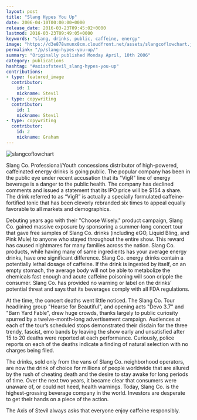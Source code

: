 ```yaml
---
layout: post
title: "Slang Hypes You Up"
date: 2006-04-10T00:00:00+0000
release_date: 2016-03-23T09:45:02+0000
lastmod: 2016-03-23T09:49:05+0000
keywords: "slang, drinks, public, caffeine, energy"
image: "https://d3e878vmunx8cm.cloudfront.net/assets/slangcoflowchart.jpg"
permalink: "/p/slang-hypes-you-up/"
summary: "Originally published Monday April, 10th 2006"
category: publications
hashtag: "#axisofstevil_slang-hypes-you-up"
contributions:
- type: featured_image
  contributor:
    id: 1
    nickname: Stevil
- type: copywriting
  contributor:
    id: 1
    nickname: Stevil
- type: copywriting
  contributor:
    id: 2
    nickname: Graham
---
```


[id_1]: https://d3e878vmunx8cm.cloudfront.net/assets/slangcoflowchart.jpg "slangcoflowchart"
![slangcoflowchart][id_1]

Slang Co. Professional/Youth concessions distributor of high-powered, caffeinated energy drinks is going public. The popular company has been in the public eye under recent accusation that its "VigR" line of energy beverage is a danger to the public health. The company has declined comments and issued a statement that its IPO price will be $154 a share.  The drink referred to as “VigR” is actually a specially formulated caffeine-fortified tonic that has been cleverly rebranded six times to appeal equally favorable to all markets and demographics.

Debuting years ago with their "Choose Wisely." product campaign, Slang Co. gained massive exposure by sponsoring a summer-long concert tour that gave free samples of Slang Co. drinks (including eGO, Liquid Bling, and Pink Mule) to anyone who stayed throughout the entire show. This reward has caused nightmares for many families across the nation. Slang Co. products, while having many of same ingredients has your average energy drinks, have one significant difference. Slang Co. energy drinks contain a potentially lethal dosage of caffeine. If the drink is ingested by itself, on an empty stomach, the average body will not be able to metabolize the chemicals fast enough and acute caffeine poisoning will soon cripple the consumer. Slang Co. has provided no warning or label on the drinks’ potential threat and says that its beverages comply with all FDA regulations.

At the time, the concert deaths went little noticed. The Slang Co. Tour headlining group "Hearse for Beautiful", and opening acts "Devo 3.7" and "Barn Yard Fable", drew huge crowds, thanks largely to public curiosity spurred by a twelve-month-long advertisement campaign. Audiences at each of the tour’s scheduled stops demonstrated their disdain for the three trendy, fascist, emo bands by leaving the show early and unsatisfied after 15 to 20 deaths were reported at each performance.  Curiously, police reports on each of the deaths indicate a finding of natural selection with no charges being filed.

The drinks, sold only from the vans of Slang Co. neighborhood operators, are now the drink of choice for millions of people worldwide that are allured by the rush of cheating death and the desire to stay awake for long periods of time.  Over the next two years, it became clear that consumers were unaware of, or could not heed, health warnings. Today, Slang Co. is the highest-grossing beverage company in the world. Investors are desperate to get their hands on a piece of the action.
           
The Axis of Stevil always asks that everyone enjoy caffeine responsibly.
